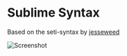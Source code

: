 # Sublime Syntax

Based on the seti-syntax by [jesseweed](https://github.com/jesseweed)

![Screenshot](https://github.com/Kurtz1993/sublime-syntax/raw/master/screenshot.png)
